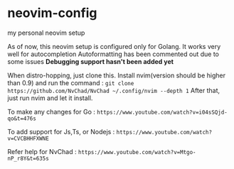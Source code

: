 # neovim-config
my personal neovim setup

As of now, this neovim setup is configured only for Golang.
It works very well for autocompletion
Autoformatting has been commented out due to some issues
**Debugging support hasn't been added yet**

When distro-hopping, just clone this. Install nvim(version should be higher than 0.9)
and run the command :
`git clone https://github.com/NvChad/NvChad ~/.config/nvim --depth 1`
After that, just run nvim and let it install.

To make any changes for Go :
`https://www.youtube.com/watch?v=i04sSQjd-qo&t=476s`

To add support for Js,Ts, or Nodejs :
`https://www.youtube.com/watch?v=CVCBHHFXWNE`

Refer help for NvChad :
`https://www.youtube.com/watch?v=Mtgo-nP_r8Y&t=635s`
